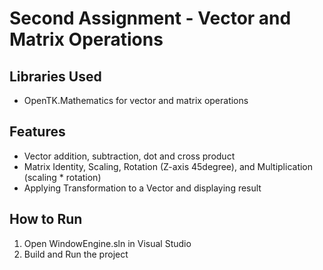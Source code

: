 # Second Assignment - Vector and Matrix Operations

## Libraries Used
- OpenTK.Mathematics for vector and matrix operations

## Features
- Vector addition, subtraction, dot and cross product
- Matrix Identity, Scaling, Rotation (Z-axis 45degree), and Multiplication (scaling * rotation)
- Applying Transformation to a Vector and displaying result

## How to Run
1. Open WindowEngine.sln in Visual Studio
2. Build and Run the project